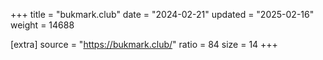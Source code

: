 +++
title = "bukmark.club"
date = "2024-02-21"
updated = "2025-02-16"
weight = 14688

[extra]
source = "https://bukmark.club/"
ratio = 84
size = 14
+++
